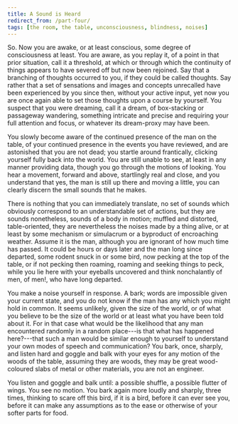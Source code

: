 ```yaml
---
title: A Sound is Heard
redirect_from: /part-four/
tags: [the room, the table, unconsciousness, blindness, noises]
---
```


So. Now you are awake, or at least conscious, some degree of consciousness at least. You are aware, as you replay it, of a point in that prior situation, call it a threshold, at which or through which the continuity of things appears to have severed off but now been rejoined. Say that a branching of thoughts occurred to you, if they could be called thoughts. Say rather that a set of sensations and images and concepts unrecalled have been experienced by you since then, without your active input, yet now you are once again able to set those thoughts upon a course by yourself. You suspect that you were dreaming, call it a dream, of box-stacking or passageway wandering, something intricate and precise and requiring your full attention and focus, or whatever its dream-proxy may have been. 

You slowly become aware of the continued presence of the man on the table, of your continued presence in the events you have reviewed, and are astonished that you are not dead; you startle around frantically, clicking yourself fully back into the world. You are still unable to see, at least in any manner providing data, though you go through the motions of looking. You hear a movement, forward and above, startlingly real and close, and you understand that yes, the man is still up there and moving a little, you can clearly discern the small sounds that he makes. 

There is nothing that you can immediately translate, no set of sounds which obviously correspond to an understandable set of actions, but they are sounds nonetheless, sounds of a body in motion;  muffled and distorted, table-oriented, they are nevertheless the noises made by a thing alive, or at least by some mechanism or simulacrum or a byproduct of encroaching weather. Assume it is the man, although you are ignorant of how much time has passed. It could be hours or days later and the man long since departed, some rodent snuck in or some bird, now pecking at the top of the table, or if not pecking then roaming, roaming and seeking things to peck, while you lie here with your eyeballs uncovered and think nonchalantly of men, of men!, who have long departed.  

You make a noise yourself in response. A bark; words are impossible given your current state, and you do not know if the man has any which you might hold in common. It seems unlikely, given the size of the world, or of what you believe to be the size of the world or at least what you have been told about it. For in that case what would be the likelihood that any man encountered randomly in a random place---is that what has happened here?---that such a man would be similar enough to yourself to understand your own modes of speech and communication? You bark, once, sharply, and listen hard and goggle and balk with your eyes for any motion of the woods of the table, assuming they are woods, they may be great wood-coloured slabs of metal or other materials, you are not an engineer. 

You listen and goggle and balk until: a possible shuffle, a possible flutter of wings. You see no motion. You bark again more loudly and sharply, three times, thinking to scare off this bird, if it is a bird, before it can ever see you, before it can make any assumptions as to the ease or otherwise of your softer parts for food.
